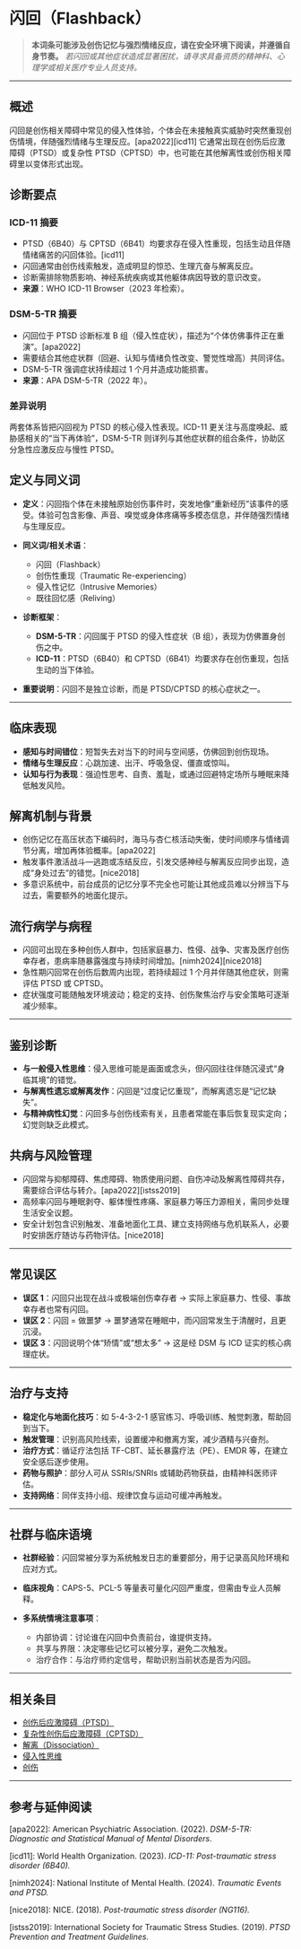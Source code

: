 # 闪回（Flashback）

> **本词条可能涉及创伤记忆与强烈情绪反应，请在安全环境下阅读，并遵循自身节奏。**
> *若闪回或其他症状造成显著困扰，请寻求具备资质的精神科、心理学或相关医疗专业人员支持。*

---

## 概述

闪回是创伤相关障碍中常见的侵入性体验，个体会在未接触真实威胁时突然重现创伤情境，伴随强烈情绪与生理反应。[apa2022][icd11] 它通常出现在创伤后应激障碍（PTSD）或复杂性 PTSD（CPTSD）中，也可能在其他解离性或创伤相关障碍里以变体形式出现。

## 诊断要点

### ICD-11 摘要

- PTSD（6B40）与 CPTSD（6B41）均要求存在侵入性重现，包括生动且伴随情绪痛苦的闪回体验。[icd11]
- 闪回通常由创伤线索触发，造成明显的惊恐、生理亢奋与解离反应。
- 诊断需排除物质影响、神经系统疾病或其他躯体病因导致的意识改变。
- **来源**：WHO ICD-11 Browser（2023 年检索）。

### DSM-5-TR 摘要

- 闪回位于 PTSD 诊断标准 B 组（侵入性症状），描述为“个体仿佛事件正在重演”。[apa2022]
- 需要结合其他症状群（回避、认知与情绪负性改变、警觉性增高）共同评估。
- DSM-5-TR 强调症状持续超过 1 个月并造成功能损害。
- **来源**：APA DSM-5-TR（2022 年）。

### 差异说明

两套体系皆把闪回视为 PTSD 的核心侵入性表现。ICD-11 更关注与高度唤起、威胁感相关的“当下再体验”，DSM-5-TR 则详列与其他症状群的组合条件，协助区分急性应激反应与慢性 PTSD。

## 定义与同义词

* **定义**：闪回指个体在未接触原始创伤事件时，突发地像“重新经历”该事件的感受。体验可包含影像、声音、嗅觉或身体疼痛等多模态信息，并伴随强烈情绪与生理反应。
* **同义词/相关术语**：

  * 闪回（Flashback）
  * 创伤性重现（Traumatic Re-experiencing）
  * 侵入性记忆（Intrusive Memories）
  * 既往回忆感（Reliving）
* **诊断框架**：

  * **DSM-5-TR**：闪回属于 PTSD 的侵入性症状（B 组），表现为仿佛置身创伤之中。
  * **ICD-11**：PTSD（6B40）和 CPTSD（6B41）均要求存在创伤重现，包括生动的当下体验。
* **重要说明**：闪回不是独立诊断，而是 PTSD/CPTSD 的核心症状之一。

---

## 临床表现

* **感知与时间错位**：短暂失去对当下的时间与空间感，仿佛回到创伤现场。
* **情绪与生理反应**：心跳加速、出汗、呼吸急促、僵直或惊叫。
* **认知与行为表现**：强迫性思考、自责、羞耻，或通过回避特定场所与睡眠来降低触发风险。

## 解离机制与背景

- 创伤记忆在高压状态下编码时，海马与杏仁核活动失衡，使时间顺序与情绪调节分离，增加再体验概率。[apa2022]
- 触发事件激活战斗—逃跑或冻结反应，引发交感神经与解离反应同步出现，造成“身处过去”的错觉。[nice2018]
- 多意识系统中，前台成员的记忆分享不完全也可能让其他成员难以分辨当下与过去，需要额外的地面化提示。

## 流行病学与病程

- 闪回可出现在多种创伤人群中，包括家庭暴力、性侵、战争、灾害及医疗创伤幸存者，患病率随暴露强度与持续时间增加。[nimh2024][nice2018]
- 急性期闪回常在创伤后数周内出现，若持续超过 1 个月并伴随其他症状，则需评估 PTSD 或 CPTSD。
- 症状强度可能随触发环境波动；稳定的支持、创伤聚焦治疗与安全策略可逐渐减少频率。

---

## 鉴别诊断

* **与一般侵入性思维**：侵入思维可能是画面或念头，但闪回往往伴随沉浸式“身临其境”的错觉。
* **与解离性遗忘或解离发作**：闪回是“过度记忆重现”，而解离遗忘是“记忆缺失”。
* **与精神病性幻觉**：闪回多与创伤线索有关，且患者常能在事后恢复现实定向；幻觉则缺乏此模式。

## 共病与风险管理

- 闪回常与抑郁障碍、焦虑障碍、物质使用问题、自伤冲动及解离性障碍共存，需要综合评估与转介。[apa2022][istss2019]
- 高频率闪回与睡眠剥夺、躯体慢性疼痛、家庭暴力等压力源相关，需同步处理生活安全议题。
- 安全计划包含识别触发、准备地面化工具、建立支持网络与危机联系人，必要时安排医疗随访与药物评估。[nice2018]

---

## 常见误区

* **误区 1**：闪回只出现在战斗或极端创伤幸存者 → 实际上家庭暴力、性侵、事故幸存者也常有闪回。
* **误区 2**：闪回 = 做噩梦 → 噩梦通常在睡眠中，而闪回常发生于清醒时，且更沉浸。
* **误区 3**：闪回说明个体“矫情”或“想太多” → 这是经 DSM 与 ICD 证实的核心病理症状。

---

## 治疗与支持

* **稳定化与地面化技巧**：如 5-4-3-2-1 感官练习、呼吸训练、触觉刺激，帮助回到当下。
* **触发管理**：识别高风险线索，设置缓冲和撤离方案，减少酒精与兴奋剂。
* **治疗方式**：循证疗法包括 TF-CBT、延长暴露疗法（PE）、EMDR 等，在建立安全感后逐步使用。
* **药物与照护**：部分人可从 SSRIs/SNRIs 或辅助药物获益，由精神科医师评估。
* **支持网络**：同伴支持小组、规律饮食与运动可缓冲再触发。

---

## 社群与临床语境

* **社群经验**：闪回常被分享为系统触发日志的重要部分，用于记录高风险环境和应对方式。
* **临床视角**：CAPS-5、PCL-5 等量表可量化闪回严重度，但需由专业人员解释。
* **多系统情境注意事项**：

  * 内部协调：讨论谁在闪回中负责前台，谁提供支持。
  * 共享与界限：决定哪些记忆可以被分享，避免二次触发。
  * 治疗合作：与治疗师约定信号，帮助识别当前状态是否为闪回。

---

## 相关条目

* [创伤后应激障碍（PTSD）](entries/诊断与临床/PTSD.md)
* [复杂性创伤后应激障碍（CPTSD）](entries/诊断与临床/CPTSD.md)
* [解离（Dissociation）](entries/系统体验与机制/Dissociation.md)
* [侵入性思维](entries/系统体验与机制/Intrusive-Thoughts.md)
* [创伤](entries/诊断与临床/Trauma.md)

---

## 参考与延伸阅读

[apa2022]: American Psychiatric Association. (2022). *DSM-5-TR: Diagnostic and Statistical Manual of Mental Disorders*.

[icd11]: World Health Organization. (2023). *ICD-11: Post-traumatic stress disorder (6B40).*

[nimh2024]: National Institute of Mental Health. (2024). *Traumatic Events and PTSD.*

[nice2018]: NICE. (2018). *Post-traumatic stress disorder (NG116).*

[istss2019]: International Society for Traumatic Stress Studies. (2019). *PTSD Prevention and Treatment Guidelines.*
